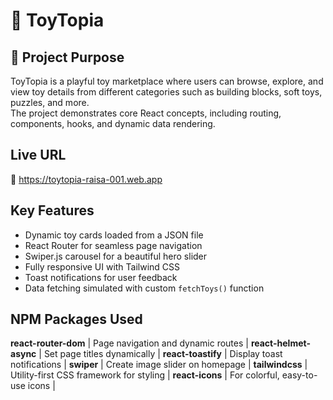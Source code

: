 # 🧸 ToyTopia

## 📘 Project Purpose
ToyTopia is a playful toy marketplace where users can browse, explore, and view toy details from different categories such as building blocks, soft toys, puzzles, and more.  
The project demonstrates core React concepts, including routing, components, hooks, and dynamic data rendering.



##  Live URL
🔗 https://toytopia-raisa-001.web.app


## Key Features
-  Dynamic toy cards loaded from a JSON file  
-  React Router for seamless page navigation  
-  Swiper.js carousel for a beautiful hero slider  
-  Fully responsive UI with Tailwind CSS  
-  Toast notifications for user feedback  
-  Data fetching simulated with custom `fetchToys()` function  



##  NPM Packages Used

 **react-router-dom** | Page navigation and dynamic routes |
 **react-helmet-async** | Set page titles dynamically |
 **react-toastify** | Display toast notifications |
 **swiper** | Create image slider on homepage |
 **tailwindcss** | Utility-first CSS framework for styling |
 **react-icons** | For colorful, easy-to-use icons |




